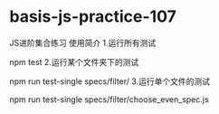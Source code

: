 # basis-js-practice-107
JS进阶集合练习
使用简介
1.运行所有测试

npm test
2.运行某个文件夹下的测试

npm run test-single specs/filter/
3.运行单个文件的测试

npm run test-single specs/filter/choose_even_spec.js